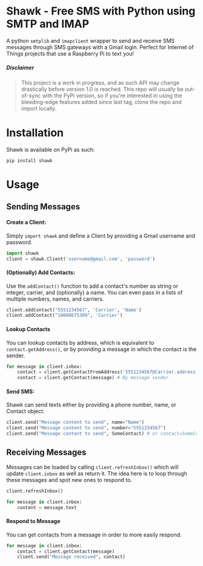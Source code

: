 # Shawk - Free SMS with Python using SMTP and IMAP

A python `smtplib` and `imapclient` wrapper to send and receive SMS messages through SMS gateways with a Gmail login. Perfect for Internet of Things projects that use a Raspberry Pi to text you!


##### Disclaimer

> This project is a work in progress, and as such API may change drastically before version 1.0 is reached. This repo will usually be out-of-sync with the PyPi version, so if you're interested in using the bleeding-edge features added since last tag, clone the repo and import locally.


# Installation
Shawk is available on PyPi as such:

```
pip install shawk
```


# Usage

## Sending Messages

#### Create a Client:

Simply `import shawk` and define a Client by providing a Gmail username and password.

```Python
import shawk
client = shawk.Client('username@gmail.com', 'password')
```


#### (Optionally) Add Contacts:

Use the `addContact()` function to add a contact's number as string or integer, carrier, and (optionally) a name. You can even pass in a lists of multiple numbers, names, and carriers.

```Python
client.addContact("5551234567", 'Carrier', 'Name')
client.addContact("18008675309", 'Carrier')
```

#### Lookup Contacts

You can lookup contacts by address, which is equivalent to `contact.getAddress()`, or by providing a message in which the contact is the sender.

```Python
for message in client.inbox:
    contact = client.getContactFromAddress('5551234567@Carrier.address') # By address
    contact = client.getContact(message) # By message sender
```


#### Send SMS:

Shawk can send texts either by providing a phone number, name, or Contact object.

```Python
client.send("Message content to send", name="Name")
client.send("Message content to send", number="5551234567")
client.send("Message content to send", SomeContact) # or contact=SomeContact
```


## Receiving Messages

Messages can be loaded by calling `client.refreshInbox()` which will update `client.inbox` as well as return it.
The idea here is to loop through these messages and spot new ones to respond to.

```Python
client.refreshInbox()

for message in client.inbox:
    content = message.text
```


#### Respond to Message

You can get contacts from a message in order to more easily respond.

```Python
for message in client.inbox:
    contact = client.getContact(message)
    client.send("Message received", contact)
```
